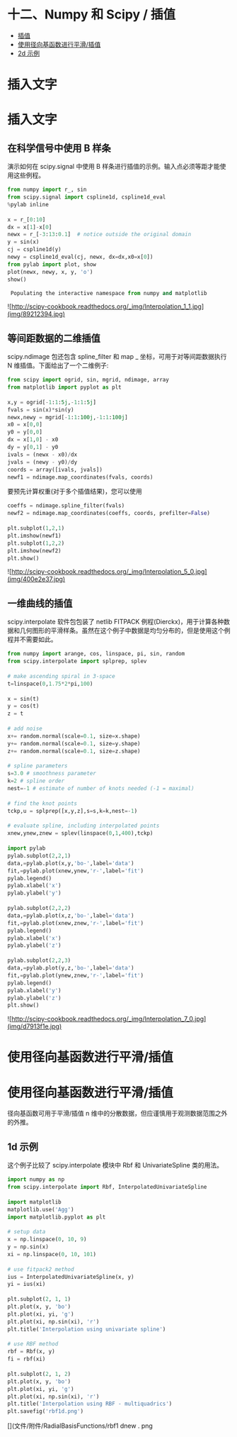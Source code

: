 # 十二、Numpy 和 Scipy / 插值

*   [插值](Interpolation.html)
*   [使用径向基函数进行平滑/插值](RadialBasisFunctions.html)
*   [2d 示例](RadialBasisFunctions.html#id1)

# 插入文字

# 插入文字

## 在科学信号中使用 B 样条

演示如何在 scipy.signal 中使用 B 样条进行插值的示例。输入点必须等距才能使用这些例程。

```py
from numpy import r_, sin
from scipy.signal import cspline1d, cspline1d_eval
%pylab inline

x = r_[0:10]
dx = x[1]-x[0]
newx = r_[-3:13:0.1]  # notice outside the original domain
y = sin(x)
cj = cspline1d(y)
newy = cspline1d_eval(cj, newx, dx=dx,x0=x[0])
from pylab import plot, show
plot(newx, newy, x, y, 'o')
show() 
```

```py
 Populating the interactive namespace from numpy and matplotlib 
```

![http://scipy-cookbook.readthedocs.org/_img/Interpolation_1_1.jpg](img/89212394.jpg)

## 等间距数据的二维插值

scipy.ndimage 包还包含 spline_filter 和 map _ 坐标，可用于对等间距数据执行 N 维插值。下面给出了一个二维例子:

```py
from scipy import ogrid, sin, mgrid, ndimage, array
from matplotlib import pyplot as plt

x,y = ogrid[-1:1:5j,-1:1:5j]
fvals = sin(x)*sin(y)
newx,newy = mgrid[-1:1:100j,-1:1:100j]
x0 = x[0,0]
y0 = y[0,0]
dx = x[1,0] - x0
dy = y[0,1] - y0
ivals = (newx - x0)/dx
jvals = (newy - y0)/dy
coords = array([ivals, jvals])
newf1 = ndimage.map_coordinates(fvals, coords) 
```

要预先计算权重(对于多个插值结果)，您可以使用

```py
coeffs = ndimage.spline_filter(fvals)
newf2 = ndimage.map_coordinates(coeffs, coords, prefilter=False)

plt.subplot(1,2,1)
plt.imshow(newf1)
plt.subplot(1,2,2)
plt.imshow(newf2)
plt.show() 
```

![http://scipy-cookbook.readthedocs.org/_img/Interpolation_5_0.jpg](img/400e2e37.jpg)

## 一维曲线的插值

scipy.interpolate 软件包包装了 netlib FITPACK 例程(Dierckx)，用于计算各种数据和几何图形的平滑样条。虽然在这个例子中数据是均匀分布的，但是使用这个例程并不需要如此。

```py
from numpy import arange, cos, linspace, pi, sin, random
from scipy.interpolate import splprep, splev

# make ascending spiral in 3-space
t=linspace(0,1.75*2*pi,100)

x = sin(t)
y = cos(t)
z = t

# add noise
x+= random.normal(scale=0.1, size=x.shape)
y+= random.normal(scale=0.1, size=y.shape)
z+= random.normal(scale=0.1, size=z.shape)

# spline parameters
s=3.0 # smoothness parameter
k=2 # spline order
nest=-1 # estimate of number of knots needed (-1 = maximal)

# find the knot points
tckp,u = splprep([x,y,z],s=s,k=k,nest=-1)

# evaluate spline, including interpolated points
xnew,ynew,znew = splev(linspace(0,1,400),tckp)

import pylab
pylab.subplot(2,2,1)
data,=pylab.plot(x,y,'bo-',label='data')
fit,=pylab.plot(xnew,ynew,'r-',label='fit')
pylab.legend()
pylab.xlabel('x')
pylab.ylabel('y')

pylab.subplot(2,2,2)
data,=pylab.plot(x,z,'bo-',label='data')
fit,=pylab.plot(xnew,znew,'r-',label='fit')
pylab.legend()
pylab.xlabel('x')
pylab.ylabel('z')

pylab.subplot(2,2,3)
data,=pylab.plot(y,z,'bo-',label='data')
fit,=pylab.plot(ynew,znew,'r-',label='fit')
pylab.legend()
pylab.xlabel('y')
pylab.ylabel('z')
plt.show() 
```

![http://scipy-cookbook.readthedocs.org/_img/Interpolation_7_0.jpg](img/d7913f1e.jpg)

# 使用径向基函数进行平滑/插值

# 使用径向基函数进行平滑/插值

径向基函数可用于平滑/插值 n 维中的分散数据，但应谨慎用于观测数据范围之外的外推。

## 1d 示例

这个例子比较了 scipy.interpolate 模块中 Rbf 和 UnivariateSpline 类的用法。

```py
import numpy as np
from scipy.interpolate import Rbf, InterpolatedUnivariateSpline

import matplotlib
matplotlib.use('Agg')
import matplotlib.pyplot as plt

# setup data
x = np.linspace(0, 10, 9)
y = np.sin(x)
xi = np.linspace(0, 10, 101)

# use fitpack2 method
ius = InterpolatedUnivariateSpline(x, y)
yi = ius(xi)

plt.subplot(2, 1, 1)
plt.plot(x, y, 'bo')
plt.plot(xi, yi, 'g')
plt.plot(xi, np.sin(xi), 'r')
plt.title('Interpolation using univariate spline')

# use RBF method
rbf = Rbf(x, y)
fi = rbf(xi)

plt.subplot(2, 1, 2)
plt.plot(x, y, 'bo')
plt.plot(xi, yi, 'g')
plt.plot(xi, np.sin(xi), 'r')
plt.title('Interpolation using RBF - multiquadrics')
plt.savefig('rbf1d.png') 
```

[](文件/附件/RadialBasisFunctions/rbf1 dnew . png